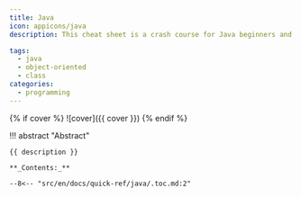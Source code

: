 ```yaml
---
title: Java
icon: appicons/java
description: This cheat sheet is a crash course for Java beginners and help review the basic syntax of the Java language.

tags:
  - java
  - object-oriented
  - class
categories:
  - programming
---
```


{% if cover %}
![cover]({{ cover }})
{% endif %}

!!! abstract "Abstract"

    {{ description }}

    **_Contents:_**

    --8<-- "src/en/docs/quick-ref/java/.toc.md:2"
